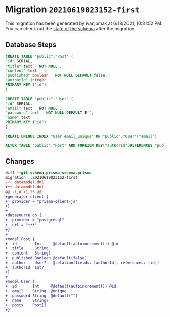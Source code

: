 # Migration `20210619023152-first`

This migration has been generated by ivanjbmak at 6/18/2021, 10:31:52 PM.
You can check out the [state of the schema](./schema.prisma) after the migration.

## Database Steps

```sql
CREATE TABLE "public"."Post" (
"id" SERIAL,
"title" text   NOT NULL ,
"content" text   ,
"published" boolean   NOT NULL DEFAULT false,
"authorId" integer   ,
PRIMARY KEY ("id")
)

CREATE TABLE "public"."User" (
"id" SERIAL,
"email" text   NOT NULL ,
"password" text   NOT NULL DEFAULT E'',
"name" text   ,
PRIMARY KEY ("id")
)

CREATE UNIQUE INDEX "User.email_unique" ON "public"."User"("email")

ALTER TABLE "public"."Post" ADD FOREIGN KEY("authorId")REFERENCES "public"."User"("id") ON DELETE SET NULL ON UPDATE CASCADE
```

## Changes

```diff
diff --git schema.prisma schema.prisma
migration ..20210619023152-first
--- datamodel.dml
+++ datamodel.dml
@@ -1,0 +1,25 @@
+generator client {
+  provider = "prisma-client-js"
+}
+
+datasource db {
+  provider = "postgresql"
+  url = "***"
+}
+
+model Post {
+  id        Int     @default(autoincrement()) @id
+  title     String
+  content   String?
+  published Boolean @default(false)
+  author    User?   @relation(fields: [authorId], references: [id])
+  authorId  Int?
+}
+
+model User {
+  id       Int     @default(autoincrement()) @id
+  email    String  @unique
+  password String  @default("")
+  name     String?
+  posts    Post[]
+}
```


